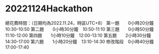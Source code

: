# 20221124Hackathon

總花費時間：（日期均為2022.11.24，時區UTC+8）
第一題　　0小時20分鐘　10:30-10:50
第二題　　0小時30分鐘　10:50-11:10
第三題　　0小時50分鐘　11:10-12:00
第四題　　1小時10分鐘　12:00-13:10
第五題　　2小時30分鐘　14:30-17:00
第六題　　1小時20分鐘　13:10-14:30
修改階段　0小時40分鐘　17:00-17:40
